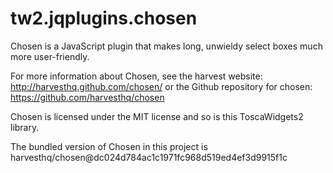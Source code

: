 tw2.jqplugins.chosen
====================

Chosen is a JavaScript plugin that makes long,
unwieldy select boxes much more user-friendly.

For more information about Chosen, see the harvest website:
http://harvesthq.github.com/chosen/ or the Github repository
for chosen: https://github.com/harvesthq/chosen

Chosen is licensed under the MIT license and so is this
ToscaWidgets2 library.

The bundled version of Chosen in this project is
harvesthq/chosen@dc024d784ac1c1971fc968d519ed4ef3d9915f1c

